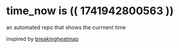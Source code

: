 # time_now is (( 1741942800563 ))

an automated repo that shows the currnent time

inspired by [breakingheatmap](https://github.com/breakingheatmap/breakingheatmap)